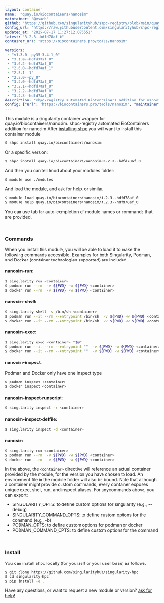 ```yaml
---
layout: container
name:  "quay.io/biocontainers/nanosim"
maintainer: "@vsoch"
github: "https://github.com/singularityhub/shpc-registry/blob/main/quay.io/biocontainers/nanosim/container.yaml"
config_url: "https://raw.githubusercontent.com/singularityhub/shpc-registry/main/quay.io/biocontainers/nanosim/container.yaml"
updated_at: "2025-07-17 11:27:12.076551"
latest: "3.2.3--hdfd78af_0"
container_url: "https://biocontainers.pro/tools/nanosim"

versions:
 - "v1.3.0--py35r3.4.1_0"
 - "3.1.0--hdfd78af_0"
 - "3.0.2--hdfd78af_0"
 - "2.6.0--hdfd78af_1"
 - "2.5.1--1"
 - "2.2.0--py_0"
 - "3.2.0--hdfd78af_0"
 - "3.2.1--hdfd78af_0"
 - "3.2.2--hdfd78af_0"
 - "3.2.3--hdfd78af_0"
description: "shpc-registry automated BioContainers addition for nanosim"
config: {"url": "https://biocontainers.pro/tools/nanosim", "maintainer": "@vsoch", "description": "shpc-registry automated BioContainers addition for nanosim", "latest": {"3.2.3--hdfd78af_0": "sha256:de8acc27e090e21f2afe79630d5f6635b3e3e667b756b71f5dae8e8efe0dcf0c"}, "tags": {"v1.3.0--py35r3.4.1_0": "sha256:b95e724c235f1617857b850a09490e2b218716c4219b700813179e30a664972b", "3.1.0--hdfd78af_0": "sha256:38e67a7d37e00b443ce4679193d7f18381ed75194a04f321b2d8003139b94800", "3.0.2--hdfd78af_0": "sha256:b3cdc9ffb111069b787c5b2f744f2db9ffe552acdf10ab34428bd4ffd9f179d0", "2.6.0--hdfd78af_1": "sha256:d99389f4fafd8a36547cf5c2a6996a97d929482090682b1a4d070c28069d199b", "2.5.1--1": "sha256:75a726761a22d6413360b364dc537f8d6c0ce3a8bfc7aa2cceb22462fb39df99", "2.2.0--py_0": "sha256:e0aa40ac85603964e11f2f5852adc4b5a9dff33f00291fd5190948fc86e6a9c7", "3.2.0--hdfd78af_0": "sha256:c10de4b00a8540b13f854f133b83d419abdc08ab6d294441046b640e24c646ab", "3.2.1--hdfd78af_0": "sha256:1c5cc83081b385bcd309519868130386ad236e71387cafb0854845ffb136a68a", "3.2.2--hdfd78af_0": "sha256:dc88183e320fe6b0e0a95da18962877221bc760e4f09fb5ce6d49d6086f06115", "3.2.3--hdfd78af_0": "sha256:de8acc27e090e21f2afe79630d5f6635b3e3e667b756b71f5dae8e8efe0dcf0c"}, "docker": "quay.io/biocontainers/nanosim"}
---
```


This module is a singularity container wrapper for quay.io/biocontainers/nanosim.
shpc-registry automated BioContainers addition for nanosim
After [installing shpc](#install) you will want to install this container module:


```bash
$ shpc install quay.io/biocontainers/nanosim
```

Or a specific version:

```bash
$ shpc install quay.io/biocontainers/nanosim:3.2.3--hdfd78af_0
```

And then you can tell lmod about your modules folder:

```bash
$ module use ./modules
```

And load the module, and ask for help, or similar.

```bash
$ module load quay.io/biocontainers/nanosim/3.2.3--hdfd78af_0
$ module help quay.io/biocontainers/nanosim/3.2.3--hdfd78af_0
```

You can use tab for auto-completion of module names or commands that are provided.

<br>

### Commands

When you install this module, you will be able to load it to make the following commands accessible.
Examples for both Singularity, Podman, and Docker (container technologies supported) are included.

#### nanosim-run:

```bash
$ singularity run <container>
$ podman run --rm  -v ${PWD} -w ${PWD} <container>
$ docker run --rm  -v ${PWD} -w ${PWD} <container>
```

#### nanosim-shell:

```bash
$ singularity shell -s /bin/sh <container>
$ podman run --it --rm --entrypoint /bin/sh  -v ${PWD} -w ${PWD} <container>
$ docker run --it --rm --entrypoint /bin/sh  -v ${PWD} -w ${PWD} <container>
```

#### nanosim-exec:

```bash
$ singularity exec <container> "$@"
$ podman run --it --rm --entrypoint ""  -v ${PWD} -w ${PWD} <container> "$@"
$ docker run --it --rm --entrypoint ""  -v ${PWD} -w ${PWD} <container> "$@"
```

#### nanosim-inspect:

Podman and Docker only have one inspect type.

```bash
$ podman inspect <container>
$ docker inspect <container>
```

#### nanosim-inspect-runscript:

```bash
$ singularity inspect -r <container>
```

#### nanosim-inspect-deffile:

```bash
$ singularity inspect -d <container>
```



#### nanosim

```bash
$ singularity run <container>
$ podman run --rm  -v ${PWD} -w ${PWD} <container>
$ docker run --rm  -v ${PWD} -w ${PWD} <container>
```


In the above, the `<container>` directive will reference an actual container provided
by the module, for the version you have chosen to load. An environment file in the
module folder will also be bound. Note that although a container
might provide custom commands, every container exposes unique exec, shell, run, and
inspect aliases. For anycommands above, you can export:

 - SINGULARITY_OPTS: to define custom options for singularity (e.g., --debug)
 - SINGULARITY_COMMAND_OPTS: to define custom options for the command (e.g., -b)
 - PODMAN_OPTS: to define custom options for podman or docker
 - PODMAN_COMMAND_OPTS: to define custom options for the command

<br>

### Install

You can install shpc locally (for yourself or your user base) as follows:

```bash
$ git clone https://github.com/singularityhub/singularity-hpc
$ cd singularity-hpc
$ pip install -e .
```

Have any questions, or want to request a new module or version? [ask for help!](https://github.com/singularityhub/singularity-hpc/issues)